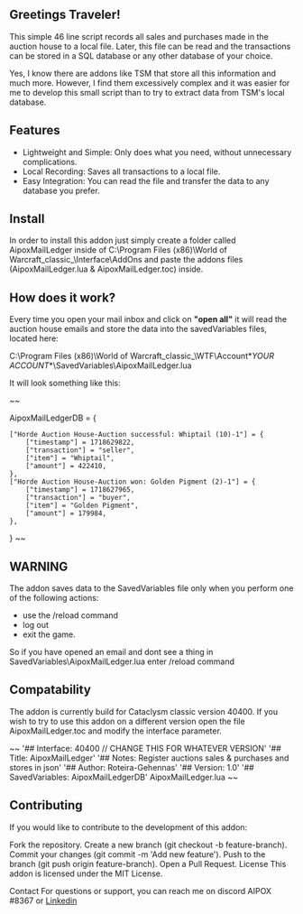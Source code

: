 ## Greetings Traveler!

This simple 46 line script records all sales and purchases made in the auction house to a local file. Later, this file can be read and the transactions can be stored in a SQL database or any other database of your choice.

Yes, I know there are addons like TSM that store all this information and much more. However, I find them excessively complex and it was easier for me to develop this small script than to try to extract data from TSM's local database.

## Features
 * Lightweight and Simple: Only does what you need, without unnecessary complications.
 * Local Recording: Saves all transactions to a local file.
 * Easy Integration: You can read the file and transfer the data to any database you prefer.
## Install

In order to install this addon just simply create a folder called AipoxMailLedger inside of C:\Program Files (x86)\World of Warcraft\_classic_\Interface\AddOns and paste the addons files (AipoxMailLedger.lua & AipoxMailLedger.toc) inside.

## How does it work?
Every time you open your mail inbox and click on **"open all"**  it will read the auction house emails and store the data into the savedVariables files, located here:

C:\Program Files (x86)\World of Warcraft\_classic_\WTF\Account\**YOUR ACCOUNT**\SavedVariables\AipoxMailLedger.lua

It will look something like this:

~~

AipoxMailLedgerDB = {

	["Horde Auction House-Auction successful: Whiptail (10)-1"] = {
		["timestamp"] = 1718629822,
		["transaction"] = "seller",
		["item"] = "Whiptail",
		["amount"] = 422410,
	},
	["Horde Auction House-Auction won: Golden Pigment (2)-1"] = {
		["timestamp"] = 1718627965,
		["transaction"] = "buyer",
		["item"] = "Golden Pigment",
		["amount"] = 179984,
	},
}
~~

## WARNING

The addon saves data to the SavedVariables file only when you perform one of the following actions:
* use the /reload command
* log out
* exit the game.

So if you have opened an email and dont see a thing in SavedVariables\AipoxMailLedger.lua enter /reload command

## Compatability

The addon is currently build for Cataclysm classic version 40400.
If you wish to try to use this addon on a different version  open the file AipoxMailLedger.toc and modify the interface parameter.

~~
'## Interface: 40400 // CHANGE THIS FOR WHATEVER VERSION'
'## Title: AipoxMailLedger'
'## Notes: Register auctions sales & purchases and stores in json'
'## Author: Roteira-Gehennas'
'## Version: 1.0'
'## SavedVariables: AipoxMailLedgerDB'
AipoxMailLedger.lua
~~

## Contributing
If you would like to contribute to the development of this addon:

Fork the repository.
Create a new branch (git checkout -b feature-branch).
Commit your changes (git commit -m 'Add new feature').
Push to the branch (git push origin feature-branch).
Open a Pull Request.
License
This addon is licensed under the MIT License.

Contact
For questions or support, you can reach me on discord AIPOX #8367 or [Linkedin](https://www.linkedin.com/in/albertoperezortega/)

